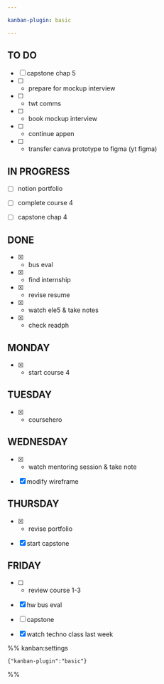 ```yaml
---

kanban-plugin: basic

---
```


## TO DO

- [ ] capstone chap 5
- [ ] - prepare for mockup interview
- [ ] - twt comms
- [ ] - book mockup interview
- [ ] - continue appen
- [ ] - transfer canva prototype to figma (yt figma)


## IN PROGRESS

- [ ] notion portfolio
- [ ] complete course 4
- [ ] capstone chap 4


## DONE

- [x] - bus eval
- [x] - find internship
- [x] - revise resume
- [x] - watch ele5 & take notes
- [x] - check readph


## MONDAY

- [x] - start course 4


## TUESDAY

- [x] - coursehero


## WEDNESDAY

- [x] - watch mentoring session & take note
- [x] modify wireframe


## THURSDAY

- [x] - revise portfolio
- [x] start capstone


## FRIDAY

- [ ] - review course 1-3
- [x] hw bus eval
- [ ] capstone
- [x] watch techno class last week




%% kanban:settings
```
{"kanban-plugin":"basic"}
```
%%